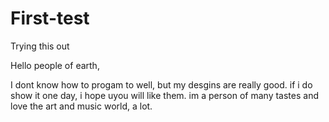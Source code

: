 # First-test
Trying this out

Hello people of earth,

I dont know how to progam to well, but my desgins are really good. if i do show it one day, i hope uyou will like them. im a person of many tastes and love the art and music world, a lot.
